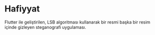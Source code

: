 # Hafiyyat
Flutter ile geliştirilen, LSB algoritması kullanarak bir resmi başka bir resim içinde gizleyen steganografi uygulaması.
